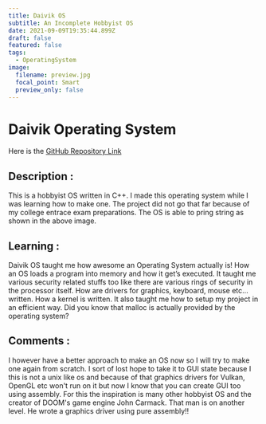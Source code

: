 ```yaml
---
title: Daivik OS
subtitle: An Incomplete Hobbyist OS
date: 2021-09-09T19:35:44.899Z
draft: false
featured: false
tags:
  - OperatingSystem
image:
  filename: preview.jpg
  focal_point: Smart
  preview_only: false
---
```

# Daivik Operating System
Here is the [GitHub Repository Link](https://github.com/brightprogrammer/daivik)  
## Description :
This is a hobbyist OS written in C++. I made this operating system while I was learning how to make one. The project did not go that far because of my college entrace exam preparations. The OS is able to pring string as shown in the above image.

## Learning : 
Daivik OS taught me how awesome an Operating System actually is! How an OS loads a program into memory and how it get’s executed. It taught me various security related stuffs too like there are various rings of security in the processor itself. How are drivers for graphics, keyboard, mouse etc… written. How a kernel is written. It also taught me how to setup my project in an efficient way. Did you know that malloc is actually provided by the operating system?

## Comments : 
I however have a better approach to make an OS now so I will try to make one again from scratch. I sort of lost hope to take it to GUI state because I this is not a unix like os and because of that graphics drivers for Vulkan, OpenGL etc won't run on it but now I know that you can create GUI too using assembly. For this the inspiration is many other hobbyist OS and the creator of DOOM's game engine John Carmack. That man is on another level. He wrote a graphics driver using pure assembly!!
